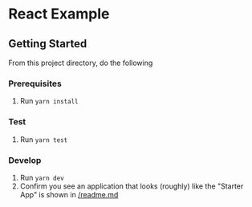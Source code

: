 # React Example

## Getting Started
From this project directory, do the following

### Prerequisites
1. Run `yarn install`

### Test
1. Run `yarn test`

### Develop
1. Run `yarn dev`
2. Confirm you see an application that looks (roughly) like the "Starter App" is shown in [/readme.md](/readme.md)